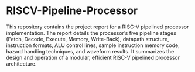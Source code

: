 # RISCV-Pipeline-Processor
This repository contains the project report for a RISC-V pipelined processor implementation. The report details the processor’s five pipeline stages (Fetch, Decode, Execute, Memory, Write-Back), datapath structure, instruction formats, ALU control lines, sample instruction memory code, hazard handling techniques, and waveform results. It summarizes the design and operation of a modular, efficient RISC-V pipelined processor architecture.
